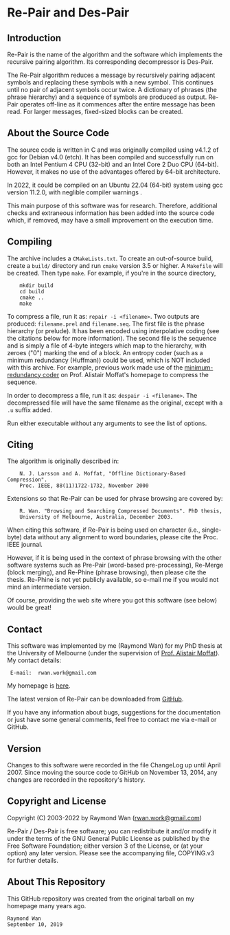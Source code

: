 Re-Pair and Des-Pair
====================

Introduction
------------

Re-Pair is the name of the algorithm and the software which implements the recursive pairing algorithm.  Its corresponding decompressor is Des-Pair.

The Re-Pair algorithm reduces a message by recursively pairing adjacent symbols and replacing these symbols with a new symbol.  This continues until no pair of adjacent symbols occur twice.  A dictionary of phrases (the phrase hierarchy) and a sequence of symbols are produced as output.  Re-Pair operates off-line as it commences after the entire message has been read.  For larger messages, fixed-sized blocks can be created.


About the Source Code
---------------------

The source code is written in C and was originally compiled using v4.1.2 of gcc for Debian v4.0 (etch).  It has been compiled and successfully run on both an Intel Pentium 4 CPU (32-bit) and an Intel Core 2 Duo CPU (64-bit).  However, it makes no use of the advantages offered by 64-bit architecture.

In 2022, it could be compiled on an Ubuntu 22.04 (64-bit) system using gcc version 11.2.0, with neglible compiler warnings .

This main purpose of this software was for research.  Therefore, additional checks and extraneous information has been added into the source code which, if removed, may have a small improvement on the execution time.


Compiling
---------

The archive includes a `CMakeLists.txt`.  To create an out-of-source build, create a `build/` directory and run `cmake` version 3.5 or higher.  A `Makefile` will be created.  Then type `make`.  For example, if you're in the source directory,

```
    mkdir build
    cd build
    cmake ..
    make
```

To compress a file, run it as:  `repair -i <filename>`.  Two outputs are produced:  `filename.prel` and `filename.seq`.  The first file is the phrase hierarchy (or prelude).  It has been encoded using interpolative coding (see the citations below for more information).  The second file is the sequence and is simply a file of 4-byte integers which map to the hierarchy, with zeroes ("0") marking the end of a block.  An entropy coder (such as a minimum redundancy (Huffman)) could be used, which is NOT included with this archive.  For example, previous work made use of the [minimum-redundancy coder](http://people.eng.unimelb.edu.au/ammoffat/mr_coder/) on Prof. Alistair Moffat's homepage to compress the sequence.

In order to decompress a file, run it as:  `despair -i <filename>`.  The decompressed file will have the same filename as the original, except with a `.u` suffix added.

Run either executable without any arguments to see the list of options.


Citing
------

The algorithm is originally described in:
```
    N. J. Larsson and A. Moffat, "Offline Dictionary-Based Compression".
    Proc. IEEE, 88(11)1722-1732, November 2000
```

Extensions so that Re-Pair can be used for phrase browsing are covered by:
```
    R. Wan. "Browsing and Searching Compressed Documents". PhD thesis,
    University of Melbourne, Australia, December 2003.
```

When citing this software, if Re-Pair is being used on character (i.e., single-byte) data without any alignment to word boundaries, please cite the Proc. IEEE journal.

However, if it is being used in the context of phrase browsing with the other software systems such as Pre-Pair (word-based pre-processing), Re-Merge (block merging), and Re-Phine (phrase browsing), then please cite the thesis.  Re-Phine is not yet publicly available, so e-mail me if you would not mind an intermediate version.

Of course, providing the web site where you got this software (see below) would be great!


Contact
-------

This software was implemented by me (Raymond Wan) for my PhD thesis at the University of Melbourne (under the supervision of [Prof. Alistair Moffat](http://people.eng.unimelb.edu.au/ammoffat/)).  My contact details:

     E-mail:  rwan.work@gmail.com 

My homepage is [here](http://www.rwanwork.info/).

The latest version of Re-Pair can be downloaded from [GitHub](https://github.com/rwanwork/Re-Pair).

If you have any information about bugs, suggestions for the documentation or just have some general comments, feel free to contact me via e-mail or GitHub.


Version
-------

Changes to this software were recorded in the file ChangeLog up until April 2007.  Since moving the source code to GitHub on November 13, 2014, any changes are recorded in the repository's history.


Copyright and License
---------------------

Copyright (C) 2003-2022 by Raymond Wan (rwan.work@gmail.com)

Re-Pair / Des-Pair is free software; you can redistribute it and/or modify it under the terms of the GNU General Public License as published by the Free Software Foundation; either version 3 of the License, or (at your option) any later version.  Please see the accompanying file, COPYING.v3 for further details.


About This Repository
---------------------

This GitHub repository was created from the original tarball on my homepage many years ago.


    Raymond Wan
    September 10, 2019

